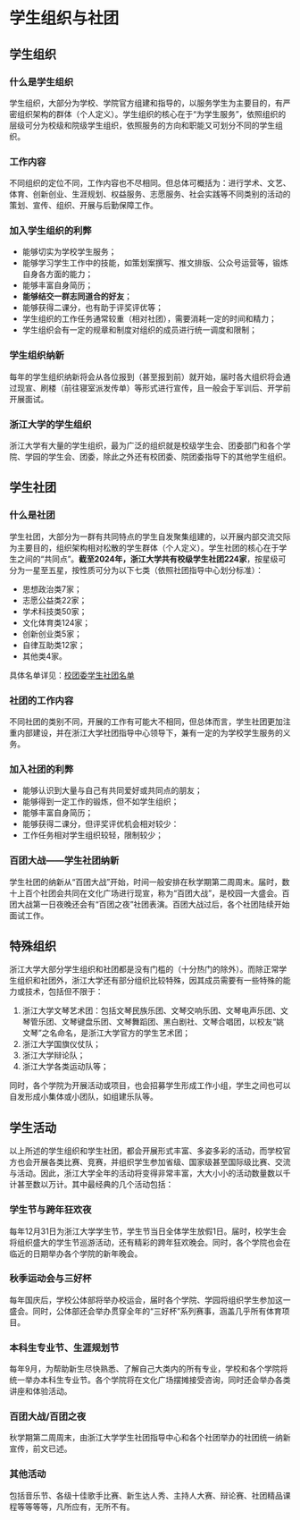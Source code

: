 # 学生组织与社团

## 学生组织

### 什么是学生组织

学生组织，大部分为学校、学院官方组建和指导的，以服务学生为主要目的，有严密组织架构的群体（个人定义）。学生组织的核心在于“为学生服务”，依照组织的层级可分为校级和院级学生组织，依照服务的方向和职能又可划分不同的学生组织。

### 工作内容

不同组织的定位不同，工作内容也不尽相同。但总体可概括为：进行学术、文艺、体育、创新创业、生涯规划、权益服务、志愿服务、社会实践等不同类别的活动的策划、宣传、组织、开展与后勤保障工作。

### 加入学生组织的利弊

- 能够切实为学校学生服务；
- 能够学习学生工作中的技能，如策划案撰写、推文排版、公众号运营等，锻炼自身各方面的能力；
- 能够丰富自身简历；
- **能够结交一群志同道合的好友**；
- 能够获得二课分，也有助于评奖评优等；
- 学生组织的工作任务通常较重（相对社团），需要消耗一定的时间和精力；
- 学生组织会有一定的规章和制度对组织的成员进行统一调度和限制；

### 学生组织纳新

每年的学生组织纳新将会从各位报到（甚至报到前）就开始，届时各大组织将会通过现宣、刷楼（前往寝室派发传单）等形式进行宣传，且一般会于军训后、开学前开展面试。

### 浙江大学的学生组织

浙江大学有大量的学生组织，最为广泛的组织就是校级学生会、团委部门和各个学院、学园的学生会、团委，除此之外还有校团委、院团委指导下的其他学生组织。

## 学生社团

### 什么是社团

学生社团，大部分为一群有共同特点的学生自发聚集组建的，以开展内部交流交际为主要目的，组织架构相对松散的学生群体（个人定义）。学生社团的核心在于学生之间的“共同点”。**截至2024年，浙江大学共有校级学生社团224家**，按星级可分为一星至五星，按性质可分为以下七类（依照社团指导中心划分标准）：

- 思想政治类7家；
- 志愿公益类22家；
- 学术科技类50家；
- 文化体育类124家；
- 创新创业类5家；
- 自律互助类12家；
- 其他类4家。

具体名单详见：[校团委学生社团名单](https://zjutw.zju.edu.cn/xszzml/list.psp)

### 社团的工作内容

不同社团的类别不同，开展的工作有可能大不相同，但总体而言，学生社团更加注重内部建设，并在浙江大学社团指导中心领导下，兼有一定的为学校学生服务的义务。

### 加入社团的利弊

- 能够认识到大量与自己有共同爱好或共同点的朋友；
- 能够得到一定工作的锻炼，但不如学生组织；
- 能够丰富自身简历；
- 能够获得二课分，但评奖评优机会相对较少：
- 工作任务相对学生组织较轻，限制较少；

### 百团大战——学生社团纳新

学生社团的纳新从“百团大战”开始，时间一般安排在秋学期第二周周末。届时，数十上百个社团会共同在文化广场进行现宣，称为“百团大战”，是校园一大盛会。百团大战第一日夜晚还会有“百团之夜”社团表演。百团大战过后，各个社团陆续开始面试工作。

## 特殊组织

浙江大学大部分学生组织和社团都是没有门槛的（十分热门的除外）。而除正常学生组织和社团外，浙江大学还有部分组织比较特殊，因其成员需要有一些特殊的能力或技术，包括但不限于：

1. 浙江大学文琴艺术团：包括文琴民族乐团、文琴交响乐团、文琴电声乐团、文琴管乐团、文琴键盘乐团、文琴舞蹈团、黑白剧社、文琴合唱团，以校友“姚文琴”之名命名，是浙江大学官方的学生艺术团；
2. 浙江大学国旗仪仗队；
3. 浙江大学辩论队；
4. 浙江大学各类运动队等；

同时，各个学院为开展活动或项目，也会招募学生形成工作小组，学生之间也可以自发形成小集体或小团队，如组建乐队等。

## 学生活动

以上所述的学生组织和学生社团，都会开展形式丰富、多姿多彩的活动，而学校官方也会开展各类比赛、竞赛，并组织学生参加省级、国家级甚至国际级比赛、交流与活动。因此，浙江大学全年的活动将变得非常丰富，大大小小的活动数量数以千计甚至数以万计。其中最经典的几个活动包括：

### 学生节与跨年狂欢夜

每年12月31日为浙江大学学生节，学生节当日全体学生放假1日。届时，校学生会将组织盛大的学生节巡游活动，还有精彩的跨年狂欢晚会。同时，各个学院也会在临近的日期举办各个学院的新年晚会。


### 秋季运动会与三好杯

每年国庆后，学校公体部将举办校运会，届时各个学院、学园将组织学生参加这一盛会。同时，公体部还会举办贯穿全年的“三好杯”系列赛事，涵盖几乎所有体育项目。

### 本科生专业节、生涯规划节

每年9月，为帮助新生尽快熟悉、了解自己大类内的所有专业，学校和各个学院将统一举办本科生专业节。各个学院将在文化广场摆摊接受咨询，同时还会举办各类讲座和体验活动。

### 百团大战/百团之夜

秋学期第二周周末，由浙江大学学生社团指导中心和各个社团举办的社团统一纳新宣传，前文已述。

### 其他活动

包括音乐节、各级十佳歌手比赛、新生达人秀、主持人大赛、辩论赛、社团精品课程等等等等，凡所应有，无所不有。
